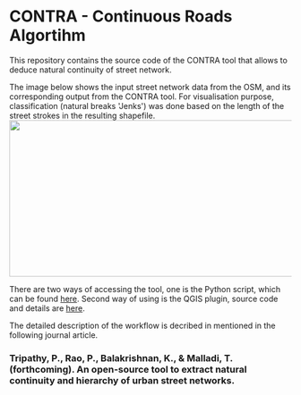 # CONTRA - Continuous Roads Algortihm
This repository contains the source code of the CONTRA tool that allows to deduce natural continuity of street network.<br/>

The image below shows the input street network data from the OSM, and its corresponding output from the CONTRA tool. For visualisation purpose, classification (natural breaks 'Jenks') was done based on the length of the street strokes in the resulting shapefile.<br/>
<img src="Images/InputOutput.png" height="280" width="600">

There are two ways of accessing the tool, one is the Python script, which can be found [here](/PythonTool). Second way of using is the QGIS plugin, source code and details are [here](/QGISplugin).

The detailed description of the workflow is decribed in mentioned in the following journal article.<br/>
### Tripathy, P., Rao, P., Balakrishnan, K., & Malladi, T. (forthcoming). An open-source tool to extract natural continuity and hierarchy of urban street networks.
